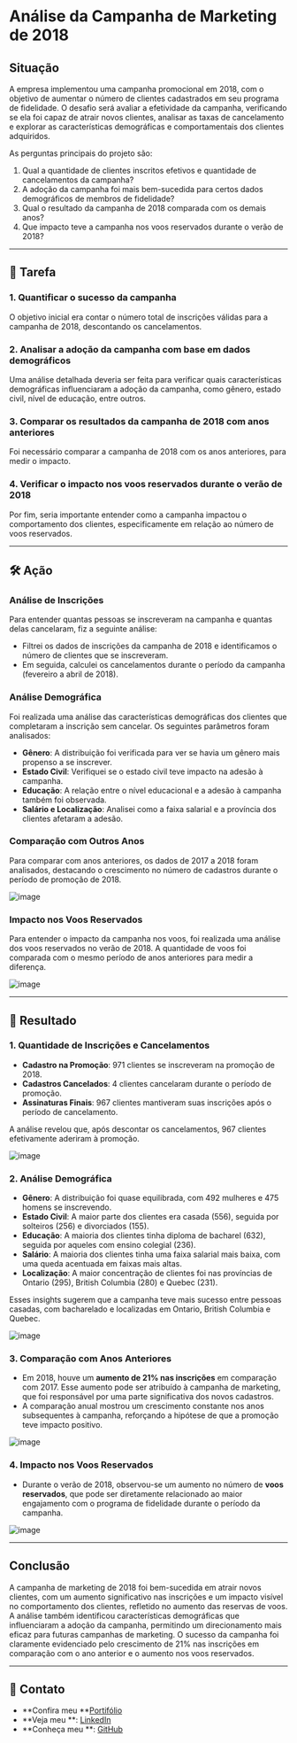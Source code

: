 # Análise da Campanha de Marketing de 2018

## Situação

A empresa implementou uma campanha promocional em 2018, com o objetivo de aumentar o número de clientes cadastrados em seu programa de fidelidade. 
O desafio será avaliar a efetividade da campanha, verificando se ela foi capaz de atrair novos clientes, analisar as taxas de cancelamento e explorar as características demográficas 
e comportamentais dos clientes adquiridos.

As perguntas principais do projeto são:

1. Qual a quantidade de clientes inscritos efetivos e quantidade de cancelamentos da campanha?
2. A adoção da campanha foi mais bem-sucedida para certos dados demográficos de membros de fidelidade?
3. Qual o resultado da campanha de 2018 comparada com os demais anos?
4. Que impacto teve a campanha nos voos reservados durante o verão de 2018?

---

## 🎯 Tarefa

### 1. Quantificar o sucesso da campanha

O objetivo inicial era contar o número total de inscrições válidas para a campanha de 2018, descontando os cancelamentos.

### 2. Analisar a adoção da campanha com base em dados demográficos

Uma análise detalhada deveria ser feita para verificar quais características demográficas influenciaram a adoção da campanha, como gênero, estado civil, nível de educação, entre outros.

### 3. Comparar os resultados da campanha de 2018 com anos anteriores

Foi necessário comparar a campanha de 2018 com os anos anteriores, para medir o impacto.

### 4. Verificar o impacto nos voos reservados durante o verão de 2018

Por fim, seria importante entender como a campanha impactou o comportamento dos clientes, especificamente em relação ao número de voos reservados.

---

## 🛠️ Ação

### Análise de Inscrições

Para entender quantas pessoas se inscreveram na campanha e quantas delas cancelaram, fiz a seguinte análise:

- Filtrei os dados de inscrições da campanha de 2018 e identificamos o número de clientes que se inscreveram.
- Em seguida, calculei os cancelamentos durante o período da campanha (fevereiro a abril de 2018).
  
### Análise Demográfica

Foi realizada uma análise das características demográficas dos clientes que completaram a inscrição sem cancelar. Os seguintes parâmetros foram analisados:

- **Gênero**: A distribuição foi verificada para ver se havia um gênero mais propenso a se inscrever.
- **Estado Civil**: Verifiquei se o estado civil teve impacto na adesão à campanha.
- **Educação**: A relação entre o nível educacional e a adesão à campanha também foi observada.
- **Salário e Localização**: Analisei como a faixa salarial e a província dos clientes afetaram a adesão.

### Comparação com Outros Anos

Para comparar com anos anteriores, os dados de 2017 a 2018 foram analisados, destacando o crescimento no número de cadastros durante o período de promoção de 2018.

![image](https://github.com/user-attachments/assets/1aa054ba-ec55-421a-938a-4524f85dedae)

### Impacto nos Voos Reservados

Para entender o impacto da campanha nos voos, foi realizada uma análise dos voos reservados no verão de 2018. 
A quantidade de voos foi comparada com o mesmo período de anos anteriores para medir a diferença.

![image](https://github.com/user-attachments/assets/5b13d36a-630c-49ff-9716-95baece28111)


---

## 🎯 Resultado

### 1. **Quantidade de Inscrições e Cancelamentos**
- **Cadastro na Promoção**: 971 clientes se inscreveram na promoção de 2018.
- **Cadastros Cancelados**: 4 clientes cancelaram durante o período de promoção.
- **Assinaturas Finais**: 967 clientes mantiveram suas inscrições após o período de cancelamento.

A análise revelou que, após descontar os cancelamentos, 967 clientes efetivamente aderiram à promoção.

![image](https://github.com/user-attachments/assets/ad6d30b7-dc54-4020-a948-64dcc30ea2d6)


### 2. **Análise Demográfica**
- **Gênero**: A distribuição foi quase equilibrada, com 492 mulheres e 475 homens se inscrevendo.
- **Estado Civil**: A maior parte dos clientes era casada (556), seguida por solteiros (256) e divorciados (155).
- **Educação**: A maioria dos clientes tinha diploma de bacharel (632), seguida por aqueles com ensino colegial (236).
- **Salário**: A maioria dos clientes tinha uma faixa salarial mais baixa, com uma queda acentuada em faixas mais altas.
- **Localização**: A maior concentração de clientes foi nas províncias de Ontario (295), British Columbia (280) e Quebec (231).
  
Esses insights sugerem que a campanha teve mais sucesso entre pessoas casadas, com bacharelado e localizadas em Ontario, British Columbia e Quebec.

![image](https://github.com/user-attachments/assets/1dbf3ad8-9887-4f61-81bc-2433cf4d2c12)

### 3. **Comparação com Anos Anteriores**
- Em 2018, houve um **aumento de 21% nas inscrições** em comparação com 2017. Esse aumento pode ser atribuído à campanha de marketing, que foi responsável por uma parte significativa dos novos cadastros.
- A comparação anual mostrou um crescimento constante nos anos subsequentes à campanha, reforçando a hipótese de que a promoção teve impacto positivo.

![image](https://github.com/user-attachments/assets/d6094ef9-7413-4596-83ed-68ed354d9915)


### 4. **Impacto nos Voos Reservados**
- Durante o verão de 2018, observou-se um aumento no número de **voos reservados**, que pode ser diretamente relacionado ao maior engajamento com o programa de fidelidade durante o período da campanha.

![image](https://github.com/user-attachments/assets/2d1f0fe2-8919-4273-a758-fa3132b1883c)

---

## Conclusão

A campanha de marketing de 2018 foi bem-sucedida em atrair novos clientes, com um aumento significativo nas inscrições e um impacto visível no 
comportamento dos clientes, refletido no aumento das reservas de voos. A análise também identificou características demográficas que influenciaram a adoção da campanha, 
permitindo um direcionamento mais eficaz para futuras campanhas de marketing. O sucesso da campanha foi claramente evidenciado pelo crescimento de 21% nas inscrições em 
comparação com o ano anterior e o aumento nos voos reservados.

---

## 📧 Contato

- **Confira meu **[Portifólio](https://www.datascienceportfol.io/djalmarodrigues1206)  
- **Veja meu **: [LinkedIn](https://www.linkedin.com/in/djalma-rodrigues/)  
- **Conheça meu **: [GitHub](https://github.com/djalmarodriguess)

